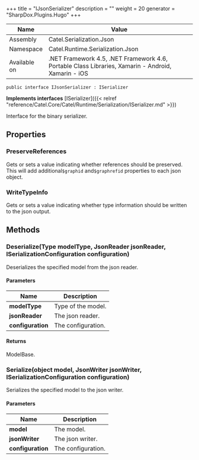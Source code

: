 

+++
title = "IJsonSerializer" 
description = ""
weight = 20
generator = "SharpDox.Plugins.Hugo"
+++

Name|Value
---|---
Assembly|Catel.Serialization.Json
Namespace|Catel.Runtime.Serialization.Json
Available on|.NET Framework 4.5, .NET Framework 4.6, Portable Class Libraries, Xamarin - Android, Xamarin - iOS

```
public interface IJsonSerializer : ISerializer
```

**Implements interfaces**
[ISerializer]({{< relref "reference/Catel.Core/Catel/Runtime/Serialization/ISerializer.md" >}})

Interface for the binary serializer.

## Properties

### PreserveReferences

Gets or sets a value indicating whether references should be preserved. This will add additional`$graphid` and`$graphrefid` properties to each json object.

### WriteTypeInfo

Gets or sets a value indicating whether type information should be written to the json output.

## Methods

### Deserialize(Type modelType, JsonReader jsonReader, ISerializationConfiguration configuration)

Deserializes the specified model from the json reader.

#### Parameters

Name|Description
---|---
**modelType**|Type of the model.
**jsonReader**|The json reader.
**configuration**|The configuration.

#### Returns

ModelBase.

### Serialize(object model, JsonWriter jsonWriter, ISerializationConfiguration configuration)

Serializes the specified model to the json writer.

#### Parameters

Name|Description
---|---
**model**|The model.
**jsonWriter**|The json writer.
**configuration**|The configuration.

